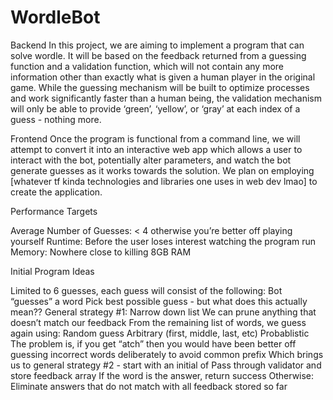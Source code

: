 # WordleBot

Backend
In this project, we are aiming to implement a program that can solve wordle. It will be based on the feedback returned from a guessing function and a validation function, which will not contain any more information other than exactly what is given a human player in the original game. While the guessing mechanism will be built to optimize processes and work significantly faster than a human being, the validation mechanism will only be able to provide ‘green’, ‘yellow’, or ‘gray’ at each index of a guess - nothing more.

Frontend
Once the program is functional from a command line, we will attempt to convert it into an interactive web app which allows a user to interact with the bot, potentially alter parameters, and watch the bot generate guesses as it works towards the solution. We plan on employing [whatever tf kinda technologies and libraries one uses in web dev lmao] to create the application.

Performance Targets

Average Number of Guesses: < 4 otherwise you’re better off playing yourself
Runtime: Before the user loses interest watching the program run
Memory: Nowhere close to killing 8GB RAM 

Initial Program Ideas

Limited to 6 guesses, each guess will consist of the following:
Bot “guesses” a word
Pick best possible guess - but what does this actually mean??
General strategy #1: Narrow down list
We can prune anything that doesn’t match our feedback
From the remaining list of words, we guess again using:
Random guess
Arbitrary (first, middle, last, etc)
Probablistic
The problem is, if you get “atch” then you would have been better off guessing incorrect words deliberately to avoid common prefix
Which brings us to general strategy #2 - start with an initial of 
Pass through validator and store feedback array
If the word is the answer, return success
Otherwise:
Eliminate answers that do not match with all feedback stored so far
